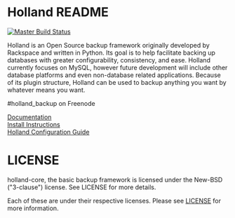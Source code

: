 Holland README
==============

[![Master Build Status](https://travis-ci.org/holland-backup/holland.svg?branch=master)](https://travis-ci.org/holland-backup/holland)

Holland is an Open Source backup framework originally developed by Rackspace and written in Python. Its goal is to help facilitate backing up databases with greater configurability, consistency, and ease. Holland currently focuses on MySQL, however future development will include other database platforms and even non-database related applications. Because of its plugin structure, Holland can be used to backup anything you want by whatever means you want.

#holland_backup on Freenode

[Documentation](https://docs.hollandbackup.org)  
[Install Instructions](INSTALL.md)  
[Holland Configuration Guide](CONFIG.md)  


LICENSE
=======
holland-core, the basic backup framework is licensed
under the New-BSD ("3-clause") license.  See LICENSE
for more details.

Each of these are under their respective licenses.
Please see [LICENSE](LICENSE) for more information.
